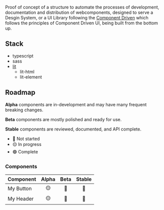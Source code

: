 Proof of concept of a structure to automate the processes of development, documentation and distribution of webcomponents, designed to serve a Desgin System, or a UI Library following the [Component Driven](https://www.componentdriven.org/) which follows the principles of Component Driven UI, being built from the bottom up.

## Stack
- typescript
- sass
- [lit](https://lit.dev/)
  - lit-html
  - lit-element

## Roadmap

**Alpha** components are in-development and may have many frequent breaking
changes.

**Beta** components are mostly polished and ready for use.

**Stable** components are reviewed, documented, and API complete.

-   🔴 Not started
-   🟡 In progress
-   🟢 Complete

### Components

Component                     | Alpha | Beta  | Stable
----------------------------- | :---: | :---: | :---:
My Button                     | 🟡    | 🔴    | 🔴
My Header                     | 🟡    | 🔴    | 🔴